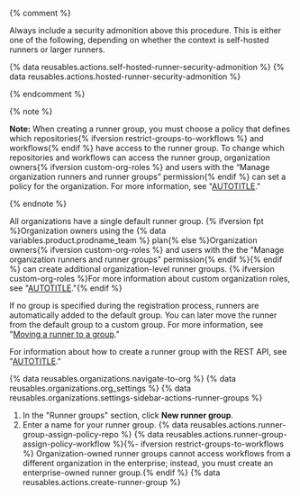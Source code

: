 {% comment %}

Always include a security admonition above this procedure. This is either one of the following, depending on whether the context is self-hosted runners or larger runners.

{% data reusables.actions.self-hosted-runner-security-admonition %}
{% data reusables.actions.hosted-runner-security-admonition %}

{% endcomment %}

{% note %}

**Note:** When creating a runner group, you must choose a policy that defines which repositories{% ifversion restrict-groups-to-workflows %} and workflows{% endif %} have access to the runner group. To change which repositories and workflows can access the runner group, organization owners{% ifversion custom-org-roles %} and users with the “Manage organization runners and runner groups” permission{% endif %} can set a policy for the organization. For more information, see "[AUTOTITLE](/admin/policies/enforcing-policies-for-your-enterprise/enforcing-policies-for-github-actions-in-your-enterprise#disabling-repository-level-self-hosted-runners)."

{% endnote %}

All organizations have a single default runner group. {% ifversion fpt %}Organization owners using the {% data variables.product.prodname_team %} plan{% else %}Organization owners{% ifversion custom-org-roles %} and users with the the "Manage organization runners and runner groups" permission{% endif %}{% endif %} can create additional organization-level runner groups. {% ifversion custom-org-roles %}For more information about custom organization roles, see "[AUTOTITLE](/organizations/managing-peoples-access-to-your-organization-with-roles/about-custom-organization-roles)."{% endif %}

If no group is specified during the registration process, runners are automatically added to the default group. You can later move the runner from the default group to a custom group. For more information, see "[Moving a runner to a group](#moving-a-runner-to-a-group)."

For information about how to create a runner group with the REST API, see "[AUTOTITLE](/rest/actions#self-hosted-runner-groups)."

{% data reusables.organizations.navigate-to-org %}
{% data reusables.organizations.org_settings %}
{% data reusables.organizations.settings-sidebar-actions-runner-groups %}
1. In the "Runner groups" section, click **New runner group**.
1. Enter a name for your runner group.
{% data reusables.actions.runner-group-assign-policy-repo %}
{% data reusables.actions.runner-group-assign-policy-workflow %}{%- ifversion restrict-groups-to-workflows %} Organization-owned runner groups cannot access workflows from a different organization in the enterprise; instead, you must create an enterprise-owned runner group.{% endif %}
{% data reusables.actions.create-runner-group %}
